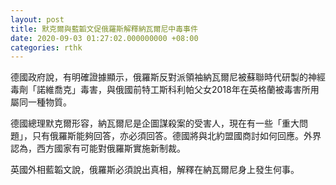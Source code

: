 ```yaml
---
layout: post
title: 默克爾與藍韜文促俄羅斯解釋納瓦爾尼中毒事件
date: 2020-09-03 01:27:02.000000000 +08:00
categories: rthk
---
```


德國政府說，有明確證據顯示，俄羅斯反對派領袖納瓦爾尼被蘇聯時代研製的神經毒劑「諾維喬克」毒害，與俄國前特工斯科利帕父女2018年在英格蘭被毒害所用屬同一種物質。

德國總理默克爾形容，納瓦爾尼是企圖謀殺案的受害人，現在有一些「重大問題」，只有俄羅斯能夠回答，亦必須回答。德國將與北約盟國商討如何回應。外界認為，西方國家有可能對俄羅斯實施新制裁。

英國外相藍韜文說，俄羅斯必須說出真相，解釋在納瓦爾尼身上發生何事。
